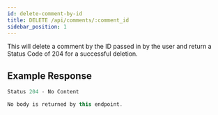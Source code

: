 ```yaml
---
id: delete-comment-by-id
title: DELETE /api/comments/:comment_id
sidebar_position: 1
---
```


This will delete a comment by the ID passed in by the user and return a Status Code of 204 for a successful deletion.

## Example Response

```js
Status 204 - No Content

No body is returned by this endpoint.
```